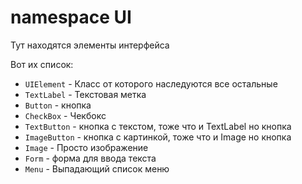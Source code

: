 # namespace UI

Тут находятся элементы интерфейса

Вот их список:
+ `UIElement` - Класс от которого наследуются все остальные
+ `TextLabel` - Текстовая метка
+ `Button` - кнопка
+ `CheckBox` - Чекбокс
+ `TextButton` - кнопка с текстом, тоже что и TextLabel но кнопка
+ `ImageButton` - кнопка с картинкой, тоже что и Image но кнопка
+ `Image` - Просто изображение
+ `Form` - форма для ввода текста
+ `Menu` - Выпадающий список меню
